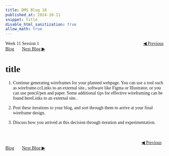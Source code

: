 ```yaml
---
title: DMS Blog 18
published_at: 2024-10-11
snippet: title
disable_html_sanitization: true
allow_math: true
---
```

<font face="Times New Roman">
Week 11 Session 1
<a href="https://d20502-d-dms1-blog-38.deno.dev/seventeen-blog-post" class="button" style="margin-left:23em">◀︎ Previous Blog</a>&nbsp;&nbsp;&nbsp;&nbsp;&nbsp;&nbsp;
<a href="https://d20502-d-dms1-blog-38.deno.dev/nineteen-blog-post" class="button">Next Blog ▶︎</a>

# title
1. Continue generating wireframes for your planned webpage. You can use a tool such as wireframe.ccLinks to an external site., software like Figma or Illustrator, or you can use pencil/pen and paper. Some additional tips for effective wireframing can be found hereLinks to an external site.. 

2. Post these iterations to your blog, and sort through them to arrive at your final wireframe design.

3. Discuss how you arrived at this decision through iteration and experimentation. 

<br></br>
<a href="https://d20502-d-dms1-blog-38.deno.dev/seventeen-blog-post" class="button" style="margin-left:30.35em">◀︎ Previous Blog</a>&nbsp;&nbsp;&nbsp;&nbsp;&nbsp;&nbsp;
<a href="https://d20502-d-dms1-blog-38.deno.dev/nineteen-blog-post" class="button">Next Blog ▶︎</a>
</font>